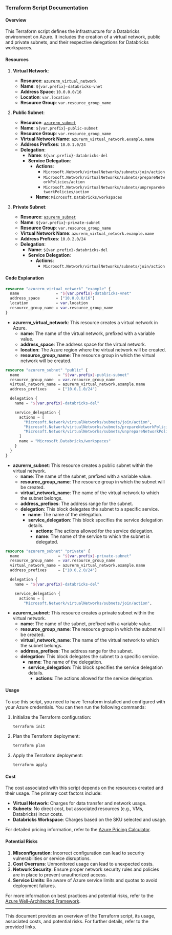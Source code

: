 ### Terraform Script Documentation

#### Overview

This Terraform script defines the infrastructure for a Databricks environment on Azure. It includes the creation of a virtual network, public and private subnets, and their respective delegations for Databricks workspaces.

#### Resources

1. **Virtual Network**:
   - **Resource**: [`azurerm_virtual_network`](command:_github.copilot.openSymbolFromReferences?%5B%22%22%2C%5B%7B%22uri%22%3A%7B%22scheme%22%3A%22file%22%2C%22authority%22%3A%22%22%2C%22path%22%3A%22%2Fc%3A%2FUsers%2FPPuente%2FDocuments%2FGitHub%2FAIE-MVP-I%2Fmodules%2Fdatabricks%2Fmain.tf%22%2C%22query%22%3A%22%22%2C%22fragment%22%3A%22%22%7D%2C%22pos%22%3A%7B%22line%22%3A0%2C%22character%22%3A10%7D%7D%5D%2C%221e793fe1-f4a3-457d-b6e0-4e28b227c289%22%5D "Go to definition")
   - **Name**: `${var.prefix}-databricks-vnet`
   - **Address Space**: `10.0.0.0/16`
   - **Location**: `var.location`
   - **Resource Group**: `var.resource_group_name`

2. **Public Subnet**:
   - **Resource**: [`azurerm_subnet`](command:_github.copilot.openSymbolFromReferences?%5B%22%22%2C%5B%7B%22uri%22%3A%7B%22scheme%22%3A%22file%22%2C%22authority%22%3A%22%22%2C%22path%22%3A%22%2Fc%3A%2FUsers%2FPPuente%2FDocuments%2FGitHub%2FAIE-MVP-I%2Fmodules%2Fdatabricks%2Fmain.tf%22%2C%22query%22%3A%22%22%2C%22fragment%22%3A%22%22%7D%2C%22pos%22%3A%7B%22line%22%3A7%2C%22character%22%3A10%7D%7D%5D%2C%221e793fe1-f4a3-457d-b6e0-4e28b227c289%22%5D "Go to definition")
   - **Name**: `${var.prefix}-public-subnet`
   - **Resource Group**: `var.resource_group_name`
   - **Virtual Network Name**: `azurerm_virtual_network.example.name`
   - **Address Prefixes**: `10.0.1.0/24`
   - **Delegation**:
     - **Name**: `${var.prefix}-databricks-del`
     - **Service Delegation**:
       - **Actions**:
         - `Microsoft.Network/virtualNetworks/subnets/join/action`
         - `Microsoft.Network/virtualNetworks/subnets/prepareNetworkPolicies/action`
         - `Microsoft.Network/virtualNetworks/subnets/unprepareNetworkPolicies/action`
       - **Name**: `Microsoft.Databricks/workspaces`

3. **Private Subnet**:
   - **Resource**: [`azurerm_subnet`](command:_github.copilot.openSymbolFromReferences?%5B%22%22%2C%5B%7B%22uri%22%3A%7B%22scheme%22%3A%22file%22%2C%22authority%22%3A%22%22%2C%22path%22%3A%22%2Fc%3A%2FUsers%2FPPuente%2FDocuments%2FGitHub%2FAIE-MVP-I%2Fmodules%2Fdatabricks%2Fmain.tf%22%2C%22query%22%3A%22%22%2C%22fragment%22%3A%22%22%7D%2C%22pos%22%3A%7B%22line%22%3A7%2C%22character%22%3A10%7D%7D%5D%2C%221e793fe1-f4a3-457d-b6e0-4e28b227c289%22%5D "Go to definition")
   - **Name**: `${var.prefix}-private-subnet`
   - **Resource Group**: `var.resource_group_name`
   - **Virtual Network Name**: `azurerm_virtual_network.example.name`
   - **Address Prefixes**: `10.0.2.0/24`
   - **Delegation**:
     - **Name**: `${var.prefix}-databricks-del`
     - **Service Delegation**:
       - **Actions**:
         - `Microsoft.Network/virtualNetworks/subnets/join/action`

#### Code Explanation

```terraform
resource "azurerm_virtual_network" "example" {
  name                = "${var.prefix}-databricks-vnet"
  address_space       = ["10.0.0.0/16"]
  location            = var.location
  resource_group_name = var.resource_group_name
}
```
- **azurerm_virtual_network**: This resource creates a virtual network in Azure.
  - **name**: The name of the virtual network, prefixed with a variable value.
  - **address_space**: The address space for the virtual network.
  - **location**: The Azure region where the virtual network will be created.
  - **resource_group_name**: The resource group in which the virtual network will be created.

```terraform
resource "azurerm_subnet" "public" {
  name                 = "${var.prefix}-public-subnet"
  resource_group_name  = var.resource_group_name
  virtual_network_name = azurerm_virtual_network.example.name
  address_prefixes     = ["10.0.1.0/24"]

  delegation {
    name = "${var.prefix}-databricks-del"

    service_delegation {
      actions = [
        "Microsoft.Network/virtualNetworks/subnets/join/action",
        "Microsoft.Network/virtualNetworks/subnets/prepareNetworkPolicies/action",
        "Microsoft.Network/virtualNetworks/subnets/unprepareNetworkPolicies/action",
      ]
      name = "Microsoft.Databricks/workspaces"
    }
  }
}
```
- **azurerm_subnet**: This resource creates a public subnet within the virtual network.
  - **name**: The name of the subnet, prefixed with a variable value.
  - **resource_group_name**: The resource group in which the subnet will be created.
  - **virtual_network_name**: The name of the virtual network to which the subnet belongs.
  - **address_prefixes**: The address range for the subnet.
  - **delegation**: This block delegates the subnet to a specific service.
    - **name**: The name of the delegation.
    - **service_delegation**: This block specifies the service delegation details.
      - **actions**: The actions allowed for the service delegation.
      - **name**: The name of the service to which the subnet is delegated.

```terraform
resource "azurerm_subnet" "private" {
  name                 = "${var.prefix}-private-subnet"
  resource_group_name  = var.resource_group_name
  virtual_network_name = azurerm_virtual_network.example.name
  address_prefixes     = ["10.0.2.0/24"]

  delegation {
    name = "${var.prefix}-databricks-del"

    service_delegation {
      actions = [
        "Microsoft.Network/virtualNetworks/subnets/join/action",
```
- **azurerm_subnet**: This resource creates a private subnet within the virtual network.
  - **name**: The name of the subnet, prefixed with a variable value.
  - **resource_group_name**: The resource group in which the subnet will be created.
  - **virtual_network_name**: The name of the virtual network to which the subnet belongs.
  - **address_prefixes**: The address range for the subnet.
  - **delegation**: This block delegates the subnet to a specific service.
    - **name**: The name of the delegation.
    - **service_delegation**: This block specifies the service delegation details.
      - **actions**: The actions allowed for the service delegation.

#### Usage

To use this script, you need to have Terraform installed and configured with your Azure credentials. You can then run the following commands:

1. Initialize the Terraform configuration:
   ```sh
   terraform init
   ```

2. Plan the Terraform deployment:
   ```sh
   terraform plan
   ```

3. Apply the Terraform deployment:
   ```sh
   terraform apply
   ```

#### Cost

The cost associated with this script depends on the resources created and their usage. The primary cost factors include:

- **Virtual Network**: Charges for data transfer and network usage.
- **Subnets**: No direct cost, but associated resources (e.g., VMs, Databricks) incur costs.
- **Databricks Workspace**: Charges based on the SKU selected and usage.

For detailed pricing information, refer to the [Azure Pricing Calculator](https://azure.microsoft.com/en-us/pricing/calculator/).

#### Potential Risks

1. **Misconfiguration**: Incorrect configuration can lead to security vulnerabilities or service disruptions.
2. **Cost Overruns**: Unmonitored usage can lead to unexpected costs.
3. **Network Security**: Ensure proper network security rules and policies are in place to prevent unauthorized access.
4. **Service Limits**: Be aware of Azure service limits and quotas to avoid deployment failures.

For more information on best practices and potential risks, refer to the [Azure Well-Architected Framework](https://docs.microsoft.com/en-us/azure/architecture/framework/).

---

This document provides an overview of the Terraform script, its usage, associated costs, and potential risks. For further details, refer to the provided links.